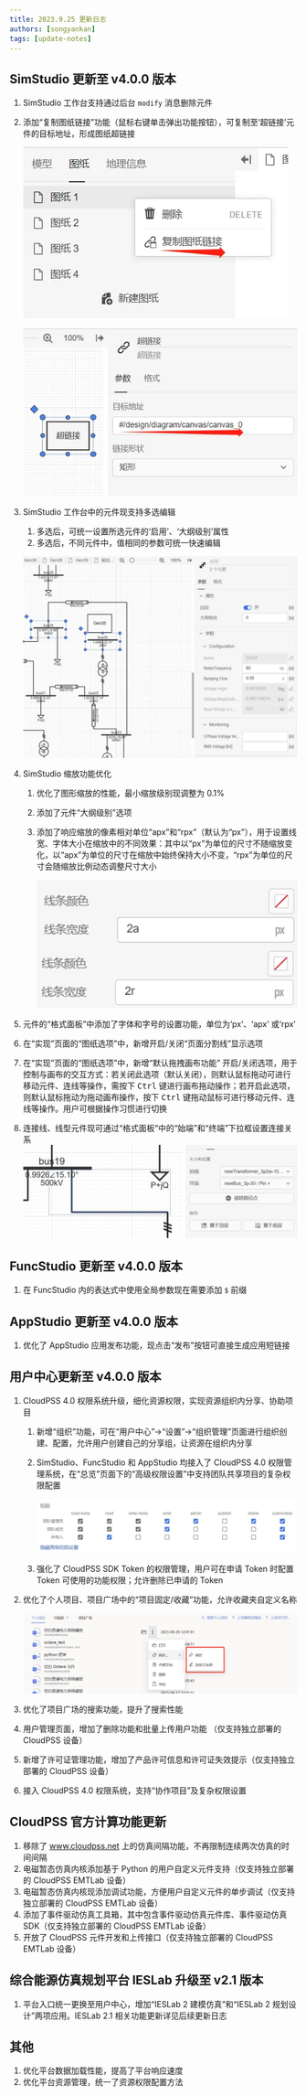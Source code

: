 ```yaml
---
title: 2023.9.25 更新日志
authors: [songyankan]
tags: [update-notes]
---
```


## SimStudio 更新至 v4.0.0 版本

1. SimStudio 工作台支持通过后台 `modify` 消息删除元件

2. 添加“复制图纸链接”功能（鼠标右键单击弹出功能按钮），可复制至‘超链接’元件的目标地址，形成图纸超链接

   ![第一步：复制图纸链接](./第一步：复制图纸链接.png)

   ![第二步：制作图纸超链接元件](./第二步：制作图纸超链接元件.png)

3. SimStudio 工作台中的元件现支持多选编辑
   <!-- truncate -->
   1. 多选后，可统一设置所选元件的‘启用’、‘大纲级别’属性
   2. 多选后，不同元件中，值相同的参数可统一快速编辑
   
   ![值相同的参数可统一快速编辑](./值相同的参数可统一快速编辑.png)

4. SimStudio 缩放功能优化
   
   1. 优化了图形缩放的性能，最小缩放级别现调整为 0.1%
   2. 添加了元件“大纲级别”选项
   3. 添加了响应缩放的像素相对单位“apx”和“rpx”（默认为“px”），用于设置线宽、字体大小在缩放中的不同效果：其中以“px”为单位的尺寸不随缩放变化，以“apx”为单位的尺寸在缩放中始终保持大小不变，“rpx”为单位的尺寸会随缩放比例动态调整尺寸大小
   
      ![缩放的像素相对单位](./缩放的像素相对单位.png)

5. 元件的“格式面板”中添加了字体和字号的设置功能，单位为‘px’、‘apx’ 或‘rpx’

6. 在“实现”页面的“图纸选项”中，新增开启/关闭“页面分割线”显示选项

7. 在“实现”页面的“图纸选项”中，新增“默认拖拽画布功能” 开启/关闭选项，用于控制与画布的交互方式：若关闭此选项（默认关闭），则默认鼠标拖动可进行移动元件、连线等操作，需按下 <kbd>Ctrl</kbd> 键进行画布拖动操作；若开启此选项，则默认鼠标拖动为拖动画布操作，按下 <kbd>Ctrl</kbd> 键拖动鼠标可进行移动元件、连线等操作。用户可根据操作习惯进行切换

8. 连接线、线型元件现可通过“格式面板“中的“始端”和“终端”下拉框设置连接关系
   ![通过格式面板配置连接线的连接关系](./通过格式面板配置连接线的连接关系.png)

## FuncStudio 更新至 v4.0.0 版本

1. 在 FuncStudio 内的表达式中使用全局参数现在需要添加 `$` 前缀
   
## AppStudio 更新至 v4.0.0 版本

1. 优化了 AppStudio 应用发布功能，现点击“发布”按钮可直接生成应用短链接
   
## 用户中心更新至 v4.0.0 版本

1. CloudPSS 4.0 权限系统升级，细化资源权限，实现资源组织内分享、协助项目
   1. 新增“组织”功能，可在“用户中心”->“设置”->“组织管理”页面进行组织创建、配置，允许用户创建自己的分享组，让资源在组织内分享
   2. SimStudio、FuncStudio 和 AppStudio 均接入了 CloudPSS 4.0 权限管理系统，在“总览”页面下的“高级权限设置”中支持团队共享项目的复杂权限配置
   
      ![高级权限配置](./高级权限配置.png)

   3. 强化了 CloudPSS SDK Token 的权限管理，用户可在申请 Token 时配置 Token 可使用的功能权限；允许删除已申请的 Token
2. 优化了个人项目、项目广场中的“项目固定/收藏”功能，允许收藏夹自定义名称

   ![项目固定、自定义名称功能](./项目固定、自定义名称功能.png)

1. 优化了项目广场的搜索功能，提升了搜索性能
2. 用户管理页面，增加了删除功能和批量上传用户功能 （仅支持独立部署的 CloudPSS 设备）
3. 新增了许可证管理功能，增加了产品许可信息和许可证失效提示（仅支持独立部署的 CloudPSS 设备）
4. 接入 CloudPSS 4.0 权限系统，支持“协作项目”及复杂权限设置

## CloudPSS 官方计算功能更新

1. 移除了 www.cloudpss.net 上的仿真间隔功能，不再限制连续两次仿真的时间间隔
2. 电磁暂态仿真内核添加基于 Python 的用户自定义元件支持（仅支持独立部署的 CloudPSS EMTLab 设备） 
3. 电磁暂态仿真内核现添加调试功能，方便用户自定义元件的单步调试（仅支持独立部署的 CloudPSS EMTLab 设备）
4. 添加了事件驱动仿真工具箱，其中包含事件驱动仿真元件库、事件驱动仿真 SDK（仅支持独立部署的 CloudPSS EMTLab 设备）
5. 开放了 CloudPSS 元件开发和上传接口（仅支持独立部署的 CloudPSS EMTLab 设备）

## 综合能源仿真规划平台 IESLab 升级至 v2.1 版本

1. 平台入口统一更换至用户中心，增加“IESLab 2 建模仿真”和“IESLab 2 规划设计”两项应用。IESLab 2.1 相关功能更新详见后续更新日志
   
## 其他
1. 优化平台数据加载性能，提高了平台响应速度
2. 优化平台资源管理，统一了资源权限配置方法